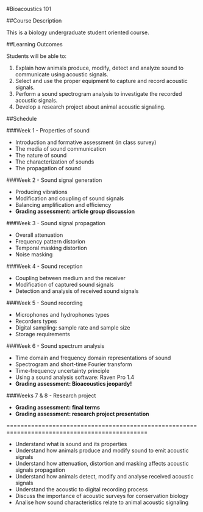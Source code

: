 #Bioacoustics 101


##Course Description

This is a biology undergraduate student oriented course.


##Learning Outcomes

Students will be able to:

1. Explain how animals produce, modify, detect and analyze sound to communicate using acoustic signals.
2. Select and use the proper equipment to capture and record acoustic signals.
3. Perform a sound spectrogram analysis to investigate the recorded acoustic signals.
4. Develop a research project about animal acoustic signaling.


##Schedule

###Week 1 - Properties of sound

* Introduction and formative assessment (in class survey)
* The media of sound communication
* The nature of sound
* The characterization of sounds
* The propagation of sound
 
###Week 2 - Sound signal generation

* Producing vibrations
* Modification and coupling of sound signals
* Balancing amplification and efficiency
* __Grading assessment: article group discussion__

###Week 3 - Sound signal propagation

* Overall attenuation
* Frequency pattern distorion
* Temporal masking distortion
* Noise masking

###Week 4 - Sound reception

* Coupling between medium and the receiver
* Modification of captured sound signals
* Detection and analysis of received sound signals

###Week 5 - Sound recording

* Microphones and hydrophones types
* Recorders types
* Digital sampling: sample rate and sample size
* Storage requirements

###Week 6 - Sound spectrum analysis

* Time domain and frequency domain representations of sound
* Spectrogram and short-time Fourier transform
* Time-frequency uncertainty principle
* Using a sound analysis software: Raven Pro 1.4
* __Grading assessment: Bioacoustics jeopardy!__

###Weeks 7 & 8 - Research project
* __Grading assessment: final terms__
* __Grading assessment: research project presentation__

==============================================================================================

- Understand what is sound and its properties
- Understand how animals produce and modify sound to emit acoustic signals
- Understand how attenuation, distortion and masking affects acoustic signals propagation 
- Understand how animals detect, modify and analyse received acoustic signals
- Understand the acoustic to digital recording process
- Discuss the importance of acoustic surveys for conservation biology
- Analise how sound characteristics relate to animal acoustic signaling
